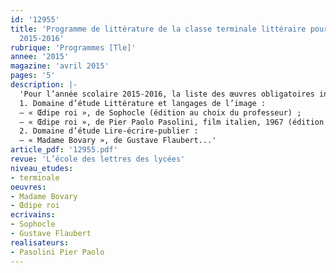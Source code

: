 ```yaml
---
id: '12955'
title: 'Programme de littérature de la classe terminale littéraire pour l’année scolaire
  2015-2016'
rubrique: 'Programmes [Tle]'
annee: '2015'
magazine: 'avril 2015'
pages: '5'
description: |-
  'Pour l’année scolaire 2015-2016, la liste des œuvres obligatoires inscrites au programme de littérature de la classe terminale de la série littéraire est la suivante :
  1. Domaine d’étude Littérature et langages de l’image :
  – « Œdipe roi », de Sophocle (édition au choix du professeur) ;
  – « Œdipe roi », de Pier Paolo Pasolini, film italien, 1967 (édition au choix du professeur).
  2. Domaine d’étude Lire-écrire-publier :
  – « Madame Bovary », de Gustave Flaubert...'
article_pdf: '12955.pdf'
revue: 'L’école des lettres des lycées'
niveau_etudes:
- terminale
oeuvres:
- Madame Bovary
- Œdipe roi
ecrivains:
- Sophocle
- Gustave Flaubert
realisateurs:
- Pasolini Pier Paolo
---
```

